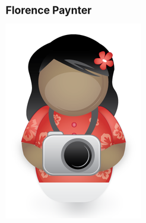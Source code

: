 <!-- SPDX-License-Identifier: CC-BY-4.0 -->
<!-- Copyright Contributors to the ODPi Data Governance project. -->

# Florence Paynter

![Icon](florence-painter.png)
